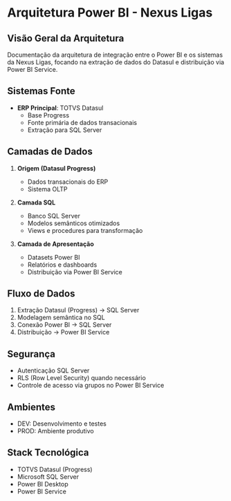 # Arquitetura Power BI - Nexus Ligas

## Visão Geral da Arquitetura
Documentação da arquitetura de integração entre o Power BI e os sistemas da Nexus Ligas, focando na extração de dados do Datasul e distribuição via Power BI Service.

## Sistemas Fonte
- **ERP Principal**: TOTVS Datasul
  - Base Progress
  - Fonte primária de dados transacionais
  - Extração para SQL Server

## Camadas de Dados
1. **Origem (Datasul Progress)**
   - Dados transacionais do ERP
   - Sistema OLTP

2. **Camada SQL**
   - Banco SQL Server
   - Modelos semânticos otimizados
   - Views e procedures para transformação

3. **Camada de Apresentação**
   - Datasets Power BI
   - Relatórios e dashboards
   - Distribuição via Power BI Service

## Fluxo de Dados
1. Extração Datasul (Progress) → SQL Server
2. Modelagem semântica no SQL
3. Conexão Power BI → SQL Server
4. Distribuição → Power BI Service

## Segurança
- Autenticação SQL Server
- RLS (Row Level Security) quando necessário
- Controle de acesso via grupos no Power BI Service

## Ambientes
- DEV: Desenvolvimento e testes
- PROD: Ambiente produtivo

## Stack Tecnológica
- TOTVS Datasul (Progress)
- Microsoft SQL Server
- Power BI Desktop
- Power BI Service